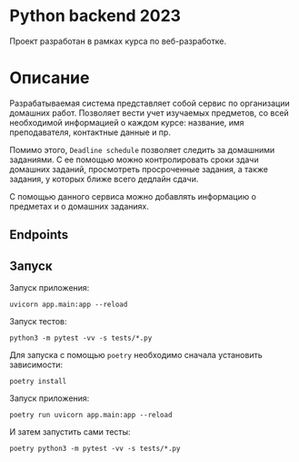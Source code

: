 # Python backend 2023

Проект разработан в рамках курса по веб-разработке.

# Описание

Разрабатываемая система представляет собой сервис по организации домашних работ. Позволяет вести учет изучаемых
предметов, со всей необходимой информацией о каждом курсе: название, имя преподавателя, контактные данные и пр.

Помимо этого, ``Deadline schedule`` позволяет следить за домашними заданиями. С ее помощью можно контролировать 
сроки здачи домашних заданий, просмотреть просроченные задания, а также задания, у которых ближе всего дедлайн сдачи.

С помощью данного сервиса можно добавлять информацию о предметах и о домашних заданиях.

## Endpoints

## Запуск

Запуск приложения:

```shell
uvicorn app.main:app --reload
```

Запуск тестов:

```shell
python3 -m pytest -vv -s tests/*.py
```

Для запуска с помощью `poetry` необходимо сначала установить зависимости:

```shell
poetry install
```

Запуск приложения:

```shell
poetry run uvicorn app.main:app --reload
```

И затем запустить сами тесты: 

```shell
poetry python3 -m pytest -vv -s tests/*.py
```